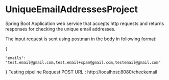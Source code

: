 # UniqueEmailAddressesProject

Spring Boot Application web service that accepts http requests and returns responses for checking the unique email addresses.

The input request is sent using postman in the body in following format:

{

    
    "emails": "test.email@gmail.com,test.email+spam@gmail.com,testemail@gmail.com"      
}
Testing  pipeline
Request POST URL : http://localhost:8080/checkemail


